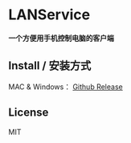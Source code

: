 # LANService

**一个方便用手机控制电脑的客户端**


## Install / 安装方式

MAC & Windows： [Github Release](https://github.com/mscststs/LANService/releases)



## License

MIT

